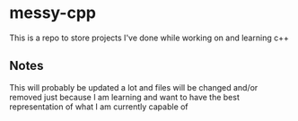 # messy-cpp

This is a repo to store projects I've done while working on and learning c++

## Notes

This will probably be updated a lot and files will be changed and/or removed just
because I am learning and want to have the best representation of what I am currently capable of
